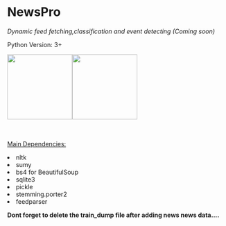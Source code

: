 # NewsPro

<i>Dynamic feed fetching,classification and event detecting (Coming soon)</i>



Python Version: 3+
<p align='left'><img src="https://avatars2.githubusercontent.com/u/13912979?v=3&s=460" height=150 width=150 ><img src="https://lh3.googleusercontent.com/-pxGd8RYFWAA/VPFVihOYFvI/AAAAAAAAAqQ/xUOpGe4-Bbg74EcAETWECBBUc8YcAOBOwCKgB/w139-h140-p/DSCN1125.JPG" height=150 width=150></p><br><br>
<u>Main Dependencies:</u><br><p>
  <li>nltk<br>
  <li>sumy<br>
  <li>bs4 for BeautifulSoup<br>
  <li>sqlite3<br>
  <li>pickle<br>
  <li>stemming.porter2<br>
  <li>feedparser<br></p>


<b> Dont forget to delete the train_dump file after adding news news data....</b>
  

  
  
